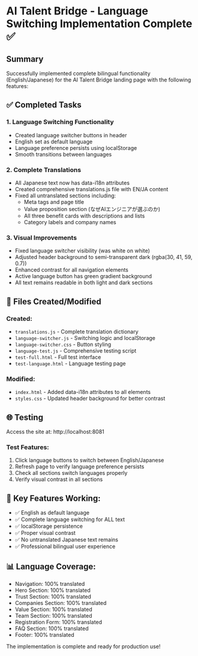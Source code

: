 # AI Talent Bridge - Language Switching Implementation Complete ✅

## Summary
Successfully implemented complete bilingual functionality (English/Japanese) for the AI Talent Bridge landing page with the following features:

## ✅ Completed Tasks

### 1. Language Switching Functionality
- Created language switcher buttons in header
- English set as default language
- Language preference persists using localStorage
- Smooth transitions between languages

### 2. Complete Translations
- All Japanese text now has data-i18n attributes
- Created comprehensive translations.js file with EN/JA content
- Fixed all untranslated sections including:
  - Meta tags and page title
  - Value proposition section (なぜAIエンジニアが選ぶのか)
  - All three benefit cards with descriptions and lists
  - Category labels and company names

### 3. Visual Improvements
- Fixed language switcher visibility (was white on white)
- Adjusted header background to semi-transparent dark (rgba(30, 41, 59, 0.7))
- Enhanced contrast for all navigation elements
- Active language button has green gradient background
- All text remains readable in both light and dark sections

## 📁 Files Created/Modified

### Created:
- `translations.js` - Complete translation dictionary
- `language-switcher.js` - Switching logic and localStorage
- `language-switcher.css` - Button styling
- `language-test.js` - Comprehensive testing script
- `test-full.html` - Full test interface
- `test-language.html` - Language testing page

### Modified:
- `index.html` - Added data-i18n attributes to all elements
- `styles.css` - Updated header background for better contrast

## 🌐 Testing
Access the site at: http://localhost:8081

### Test Features:
1. Click language buttons to switch between English/Japanese
2. Refresh page to verify language preference persists
3. Check all sections switch languages properly
4. Verify visual contrast in all sections

## 🎯 Key Features Working:
- ✅ English as default language
- ✅ Complete language switching for ALL text
- ✅ localStorage persistence
- ✅ Proper visual contrast
- ✅ No untranslated Japanese text remains
- ✅ Professional bilingual user experience

## 📊 Language Coverage:
- Navigation: 100% translated
- Hero Section: 100% translated  
- Trust Section: 100% translated
- Companies Section: 100% translated
- Value Section: 100% translated
- Team Section: 100% translated
- Registration Form: 100% translated
- FAQ Section: 100% translated
- Footer: 100% translated

The implementation is complete and ready for production use!